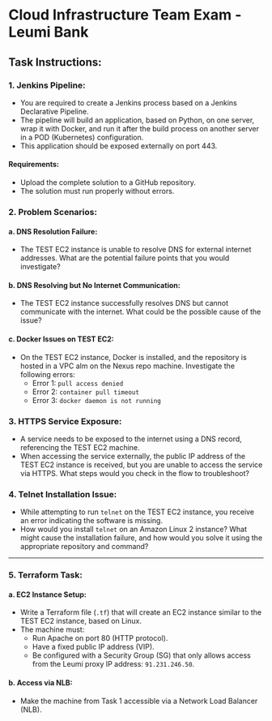 # Cloud Infrastructure Team Exam - Leumi Bank

## Task Instructions:

### 1. Jenkins Pipeline:

- You are required to create a Jenkins process based on a Jenkins Declarative Pipeline. 
- The pipeline will build an application, based on Python, on one server, wrap it with Docker, and run it after the build process on another server in a POD (Kubernetes) configuration.
- This application should be exposed externally on port 443.

#### Requirements:
- Upload the complete solution to a GitHub repository.
- The solution must run properly without errors.

### 2. Problem Scenarios:

#### a. DNS Resolution Failure:
- The TEST EC2 instance is unable to resolve DNS for external internet addresses. What are the potential failure points that you would investigate?

#### b. DNS Resolving but No Internet Communication:
- The TEST EC2 instance successfully resolves DNS but cannot communicate with the internet. What could be the possible cause of the issue?

#### c. Docker Issues on TEST EC2:
- On the TEST EC2 instance, Docker is installed, and the repository is hosted in a VPC alm on the Nexus repo machine. Investigate the following errors:
  - Error 1: `pull access denied`
  - Error 2: `container pull timeout`
  - Error 3: `docker daemon is not running`



### 3. HTTPS Service Exposure:

- A service needs to be exposed to the internet using a DNS record, referencing the TEST EC2 machine.
- When accessing the service externally, the public IP address of the TEST EC2 instance is received, but you are unable to access the service via HTTPS. What steps would you check in the flow to troubleshoot?




### 4. Telnet Installation Issue:

- While attempting to run `telnet` on the TEST EC2 instance, you receive an error indicating the software is missing.
- How would you install `telnet` on an Amazon Linux 2 instance? What might cause the installation failure, and how would you solve it using the appropriate repository and command?

---

### 5. Terraform Task:

#### a. EC2 Instance Setup:

- Write a Terraform file (`.tf`) that will create an EC2 instance similar to the TEST EC2 instance, based on Linux.
- The machine must:
  - Run Apache on port 80 (HTTP protocol).
  - Have a fixed public IP address (VIP).
  - Be configured with a Security Group (SG) that only allows access from the Leumi proxy IP address: `91.231.246.50`.

#### b. Access via NLB:

- Make the machine from Task 1 accessible via a Network Load Balancer (NLB).
